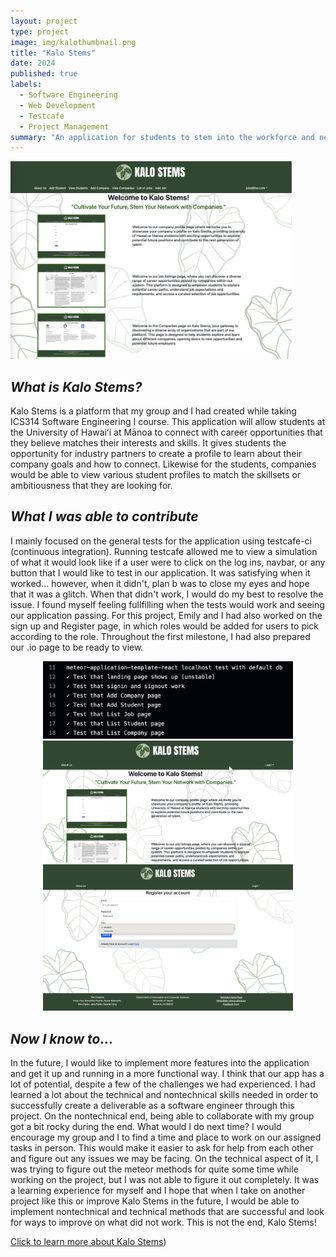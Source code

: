 ```yaml
---
layout: project
type: project
image: img/kalothumbnail.png
title: "Kalo Stems"
date: 2024
published: true
labels:
  - Software Engineering
  - Web Development 
  - Testcafe
  - Project Management
summary: "An application for students to stem into the workforce and network with companies"
---
```


<div class="text-center p-4">
  <img width="450px" src="../img/awesomekalo.png" class="img-thumbnail" >
</div>

## _What is Kalo Stems?_
Kalo Stems is a platform that my group and I had created while taking ICS314 Software Engineering I course. This application will allow students at the University of Hawaiʻi at Mānoa to connect with career opportunities that they believe matches their interests and skills. It gives students the opportunity for industry partners to create a profile to learn about their company goals and how to connect. Likewise for the students, companies would be able to view various student profiles to match the skillsets or ambitiousness that they are looking for.

## _What I was able to contribute_
I mainly focused on the general tests for the application using testcafe-ci (continuous integration). Running testcafe allowed me to view a simulation of what it would look like if a user were to click on the log ins, navbar, or any button that I would like to test in our application. It was satisfying when it worked... however, when it didn't, plan b was to close my eyes and hope that it was a glitch. When that didn't work, I would do my best to resolve the issue. I found myself feeling fullfilling when the tests would work and seeing our application passing. For this project, Emily and I had also worked on the sign up and Register page, in which roles would be added for users to pick according to the role. Throughout the first milestone, I had also prepared our .io page to be ready to view. 

<p align="center">
  <img src="../img/testcafe.png" alt="Image 1" width="400"/>
  <img src="../img/Runtestcafe.png" alt="Image 2" width="400"/>
  <img src="../img/roles.png" alt="Image 3" width="400"/>
</p>


## _Now I know to..._
In the future, I would like to implement more features into the application and get it up and running in a more functional way. I think that our app has a lot of potential, despite a few of the challenges we had experienced. I had learned a lot about the technical and nontechnical skills needed in order to successfully create a deliverable as a software engineer through this project. On the nontechnical end, being able to collaborate with my group got a bit rocky during the end. What would I do next time? I would encourage my group and I to find a time and place to work on our assigned tasks in person. This would make it easier to ask for help from each other and figure out any issues we may be facing. On the technical aspect of it, I was trying to figure out the meteor methods for quite some time while working on the project, but I was not able to figure it out completely. It was a learning experience for myself and I hope that when I take on another project like this or improve Kalo Stems in the future, I would be able to implement nontechnical and technical methods that are successful and look for ways to improve on what did not work. This is not the end, Kalo Stems!

[Click to learn more about Kalo Stems](https://kalo-stems.github.io/))

